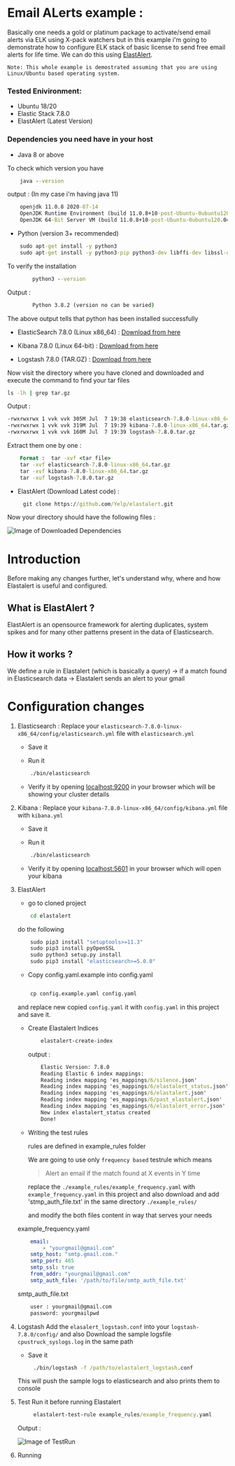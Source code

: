 # Email ALerts example :

Basically one needs a gold or platinum package to activate/send email alerts via ELK using X-pack watchers but in this example i'm going to demonstrate how to configure ELK stack of basic license to send free email alerts for life time.
We can do this using [ElastAlert](https://github.com/Yelp/elastalert).

`Note: This whole example is demostrated assuming that you are using Linux/Ubuntu based operating system.`

### Tested Enivironment:

* Ubuntu 18/20
* Elastic Stack 7.8.0
* ElastAlert (Latest Version)


### Dependencies you need have in your host

* Java 8 or above 

To check which version you have 

```cmd
    java --version
```

output : (In my case i'm having java 11)

```cmd 
    openjdk 11.0.8 2020-07-14
    OpenJDK Runtime Environment (build 11.0.8+10-post-Ubuntu-0ubuntu120.04)
    OpenJDK 64-Bit Server VM (build 11.0.8+10-post-Ubuntu-0ubuntu120.04, mixed mode, sharing)
```

* Python (version 3+ recommended)

```cmd
    sudo apt-get install -y python3 
    sudo apt-get install -y python3-pip python3-dev libffi-dev libssl-dev 
```
To verify the installation 

```cmd
        python3 --version

```
Output :  

``` cmd 
        Python 3.8.2 (version no can be varied) 
```
The above output tells that python has been installed successfully

* ElasticSearch 7.8.0 (Linux x86_64)  : [Download from here](https://www.elastic.co/downloads/past-releases/elasticsearch-7-8-0)

* Kibana 7.8.0 (Linux 64-bit)          : [Download from here](https://www.elastic.co/downloads/past-releases/kibana-7-8-0)

* Logstash 7.8.0 (TAR.GZ)               : [Download from here](https://www.elastic.co/downloads/past-releases/logstash-7-8-0)

Now visit the directory where you have cloned and downloaded and execute the command to find your tar files
 
```cmd 
ls -lh | grep tar.gz
```

Output :

```cmd
-rwxrwxrwx 1 vvk vvk 305M Jul  7 19:38 elasticsearch-7.8.0-linux-x86_64.tar.gz
-rwxrwxrwx 1 vvk vvk 319M Jul  7 19:39 kibana-7.8.0-linux-x86_64.tar.gz
-rwxrwxrwx 1 vvk vvk 160M Jul  7 19:39 logstash-7.8.0.tar.gz
```

Extract them one by one :

```cmd 
    Format :  tar -xvf <tar file>
    tar -xvf elasticsearch-7.8.0-linux-x86_64.tar.gz
    tar -xvf kibana-7.8.0-linux-x86_64.tar.gz
    tar -xuf logstash-7.8.0.tar.gz
```

* ElastAlert (Download Latest code) :

```cmd 
     git clone https://github.com/Yelp/elastalert.git
```
Now your directory should have the following files :

![Image of Downloaded Dependencies](https://raw.githubusercontent.com/vvvk-gh/examples/master/Email-Alerting-with-Elastalert/Images/Downloads.png)


# Introduction 

Before making any changes further, let's understand why, where and how Elastalert is useful and configured.

## What is ElastAlert ?

ElastAlert is an opensource framework for alerting duplicates, system spikes and for many other patterns present in the data of Elasticsearch.

## How it works ?

We define a rule in Elastalert (which is basically a query) -> if a match found in Elasticsearch data -> Elastalert sends an alert to your gmail  

# Configuration changes

1. Elasticsearch :
    Replace your `elasticsearch-7.8.0-linux-x86_64/config/elasticsearch.yml` file with `elasticsearch.yml` 
    
    - Save it

    - Run it 
    ```cmd
        ./bin/elasticsearch
    ```
    - Verify it 
        by opening [localhost:9200](http://localhost:9200) in your browser
        which will be showing your cluster details

2. Kibana :
    Replace your `kibana-7.8.0-linux-x86_64/config/kibana.yml` file with `kibana.yml` 
    
    - Save it

    - Run it

    ```cmd
        ./bin/elasticsearch
    ```
    
    - Verify it 
        by opening [localhost:5601](http://localhost:5601) in your browser
        which will open your kibana

3. ElastAlert 
    * go to cloned project

    ```cmd
        cd elastalert
    ```
    do the following

    ```cmd
        sudo pip3 install "setuptools>=11.3" 
        sudo pip3 install pyOpenSSL 
        sudo python3 setup.py install 
        sudo pip3 install "elasticsearch>=5.0.0" 
    ```
    
    * Copy config.yaml.example into config.yaml  
    
    ```cmd

        cp config.example.yaml config.yaml

    ```
    and replace new copied `config.yaml` it with `config.yaml` in this project and save it.

    * Create Elastalert Indices 

        ```cmd
            elastalert-create-index
        ```
       output :

        ```cmd
            Elastic Version: 7.8.0
            Reading Elastic 6 index mappings:
            Reading index mapping 'es_mappings/6/silence.json'
            Reading index mapping 'es_mappings/6/elastalert_status.json'
            Reading index mapping 'es_mappings/6/elastalert.json'
            Reading index mapping 'es_mappings/6/past_elastalert.json'
            Reading index mapping 'es_mappings/6/elastalert_error.json'
            New index elastalert_status created
            Done!
         ```

    * Writing the test rules  
    
        rules are defined in example_rules folder

        We are going to use only `frequency based` testrule which means

        > Alert an email if the match found at X events in Y time 

        replace the `./example_rules/example_frequency.yaml` with `example_frequency.yaml` in this project and also download and add  'stmp_auth_file.txt' in the same directory `./example_rules/`

        and modify the both files content in way that serves your needs

    example_frequency.yaml

    ```YAML
        email:
            - "yourgmail@gmail.com"
        smtp_host: "smtp.gmail.com."
        smtp_port: 465
        smtp_ssl: true
        from_addr: "yourgmail@gmail.com"
        smtp_auth_file: '/path/to/file/smtp_auth_file.txt'
    ```
    smtp_auth_file.txt

    ```txt
        user : yourgmail@gmail.com
        password: yourgmailpwd
    ```

4. Logstash 
    Add the `elasalert_logstash.conf` into your `logstash-7.8.0/config/` and also
    Download the sample logsfile `cpustruck_syslogs.log` in the same path
    
    - Save it

    ```cmd
         ./bin/logstash -f /path/to/elastalert_logstash.conf
    ```
    This will push the sample logs to elasticsearch and also prints them to console

5. Test Run it before running Elastalert

    ```cmd
         elastalert-test-rule example_rules/example_frequency.yaml
    ```
    
    Output :

    ![Image of TestRun]()
 
6. Running 